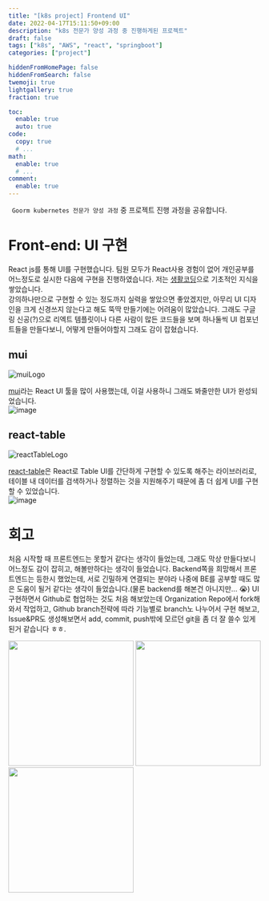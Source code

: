 ```yaml
---
title: "[k8s project] Frontend UI"
date: 2022-04-17T15:11:50+09:00
description: "k8s 전문가 양성 과정 중 진행하게된 프로젝트"
draft: false
tags: ["k8s", "AWS", "react", "springboot"]
categories: ["project"]

hiddenFromHomePage: false
hiddenFromSearch: false
twemoji: true
lightgallery: true
fraction: true

toc:
  enable: true
  auto: true
code:
  copy: true
  # ...
math:
  enable: true
  # ...
comment:
  enable: true
---
```


` Goorm kubernetes 전문가 양성 과정` 중 프로젝트 진행 과정을 공유합니다.

<!--more-->

# Front-end: UI 구현

React js를 통해 UI를 구현했습니다. 팀원 모두가 React사용 경험이 없어 개인공부를 어느정도로 실시한 다음에 구현을 진행하였습니다. 저는 [생활코딩](https://www.youtube.com/watch?v=AoMv0SIjZL8&list=PLuHgQVnccGMCOGstdDZvH41x0Vtvwyxu7)으로 기초적인 지식을 쌓았습니다.  
강의하나만으로 구현할 수 있는 정도까지 실력을 쌓았으면 좋았겠지만, 아무리 UI 디자인을 크게 신경쓰지 않는다고 해도 뚝딱 만들기에는 어려움이 많았습니다. 그래도 구글링 신공(?)으로 리엑트 템플릿이나 다른 사람이 많든 코드들을 보며 하나둘씩 UI 컴포넌트들을 만들다보니, 어떻게 만들어야할지 그래도 감이 잡혔습니다.

## mui

![muiLogo](https://mui.com/static/logo.png)

[mui](https://mui.com/)라는 React UI 툴을 많이 사용했는데, 이걸 사용하니 그래도 봐줄만한 UI가 완성되었습니다.  
![image](https://user-images.githubusercontent.com/82520143/163703619-5cc7a12a-b105-4901-bbca-4cf34b72f560.png)

## react-table

![reactTableLogo](https://react-table.tanstack.com/_next/static/images/logo-light-66d4dd9109004332c863391e6d1cb309.svg)

[react-table](https://react-table.tanstack.com/)은 React로 Table UI를 간단하게 구현할 수 있도록 해주는 라이브러리로, 테이블 내 데이터를 검색하거나 정렬하는 것을 지원해주기 때문에 좀 더 쉽게 UI를 구현할 수 있었습니다.  
![image](https://user-images.githubusercontent.com/82520143/163703767-0855a1f1-0f52-49a9-a80f-638a95b71da7.png)

# 회고

처음 시작할 때 프론트엔드는 못할거 같다는 생각이 들었는데, 그래도 막상 만들다보니 어느정도 감이 잡히고, 해볼만하다는 생각이 들었습니다. Backend쪽을 희망해서 프론트엔드는 등한시 했었는데, 서로 긴밀하게 연결되는 분야라 나중에 BE를 공부할 때도 많은 도움이 될거 같다는 생각이 들었습니다.(물론 backend를 해본건 아니지만... 😭) UI 구현하면서 Github로 협업하는 것도 처음 해보았는데 Organization Repo에서 fork해와서 작업하고, Github branch전략에 따라 기능별로 branch노 나누어서 구현 해보고, Issue&PR도 생성해보면서 add, commit, push밖에 모르던 git을 좀 더 잘 쓸수 있게 된거 같습니다 ㅎㅎ.

<p float="left">
    <img src="https://user-images.githubusercontent.com/82520143/163704167-28a286e9-3e4d-4172-a577-94a45f880d83.png" width="250" />
    <img src="https://user-images.githubusercontent.com/82520143/163704194-e78d77e5-f6ac-4e5a-ac28-ede00443a203.png" width="250" />
    <img src="https://user-images.githubusercontent.com/82520143/163704212-89097470-cd3b-4cad-ad71-47e77a45caf6.png" width="250" />
</p>
